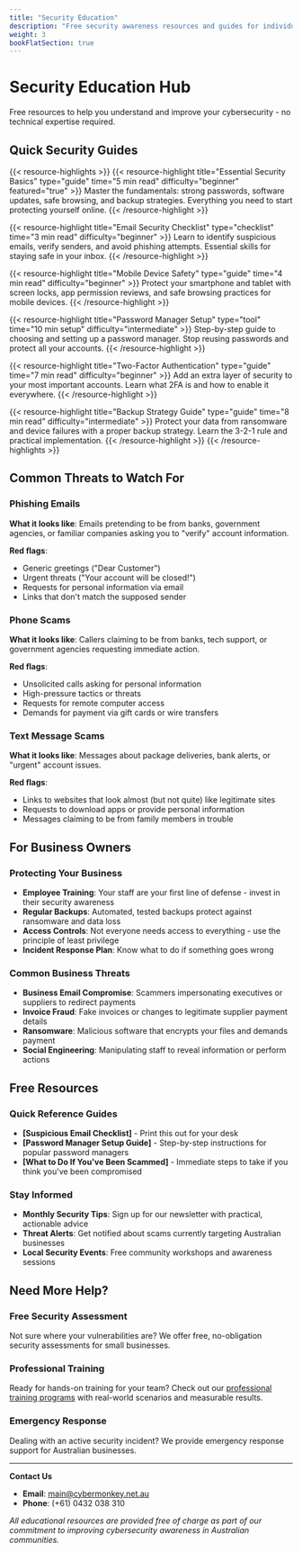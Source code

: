 ```yaml
---
title: "Security Education"
description: "Free security awareness resources and guides for individuals and businesses"
weight: 3
bookFlatSection: true
---
```


# Security Education Hub

Free resources to help you understand and improve your cybersecurity - no technical expertise required.

## Quick Security Guides

{{< resource-highlights >}}
{{< resource-highlight title="Essential Security Basics" type="guide" time="5 min read" difficulty="beginner" featured="true" >}}
Master the fundamentals: strong passwords, software updates, safe browsing, and backup strategies. Everything you need to start protecting yourself online.
{{< /resource-highlight >}}

{{< resource-highlight title="Email Security Checklist" type="checklist" time="3 min read" difficulty="beginner" >}}
Learn to identify suspicious emails, verify senders, and avoid phishing attempts. Essential skills for staying safe in your inbox.
{{< /resource-highlight >}}

{{< resource-highlight title="Mobile Device Safety" type="guide" time="4 min read" difficulty="beginner" >}}
Protect your smartphone and tablet with screen locks, app permission reviews, and safe browsing practices for mobile devices.
{{< /resource-highlight >}}

{{< resource-highlight title="Password Manager Setup" type="tool" time="10 min setup" difficulty="intermediate" >}}
Step-by-step guide to choosing and setting up a password manager. Stop reusing passwords and protect all your accounts.
{{< /resource-highlight >}}

{{< resource-highlight title="Two-Factor Authentication" type="guide" time="7 min read" difficulty="beginner" >}}
Add an extra layer of security to your most important accounts. Learn what 2FA is and how to enable it everywhere.
{{< /resource-highlight >}}

{{< resource-highlight title="Backup Strategy Guide" type="guide" time="8 min read" difficulty="intermediate" >}}
Protect your data from ransomware and device failures with a proper backup strategy. Learn the 3-2-1 rule and practical implementation.
{{< /resource-highlight >}}
{{< /resource-highlights >}}

## **Common Threats to Watch For**

### Phishing Emails
**What it looks like**: Emails pretending to be from banks, government agencies, or familiar companies asking you to "verify" account information.

**Red flags**: 
- Generic greetings ("Dear Customer")
- Urgent threats ("Your account will be closed!")
- Requests for personal information via email
- Links that don't match the supposed sender

### Phone Scams
**What it looks like**: Callers claiming to be from banks, tech support, or government agencies requesting immediate action.

**Red flags**:
- Unsolicited calls asking for personal information
- High-pressure tactics or threats
- Requests for remote computer access
- Demands for payment via gift cards or wire transfers

### **Text Message Scams**
**What it looks like**: Messages about package deliveries, bank alerts, or "urgent" account issues.

**Red flags**:
- Links to websites that look almost (but not quite) like legitimate sites
- Requests to download apps or provide personal information
- Messages claiming to be from family members in trouble

## **For Business Owners**

### **Protecting Your Business**
- **Employee Training**: Your staff are your first line of defense - invest in their security awareness
- **Regular Backups**: Automated, tested backups protect against ransomware and data loss
- **Access Controls**: Not everyone needs access to everything - use the principle of least privilege
- **Incident Response Plan**: Know what to do if something goes wrong

### **Common Business Threats**
- **Business Email Compromise**: Scammers impersonating executives or suppliers to redirect payments
- **Invoice Fraud**: Fake invoices or changes to legitimate supplier payment details
- **Ransomware**: Malicious software that encrypts your files and demands payment
- **Social Engineering**: Manipulating staff to reveal information or perform actions

## **Free Resources**

### **Quick Reference Guides**
- **[Suspicious Email Checklist]** - Print this out for your desk
- **[Password Manager Setup Guide]** - Step-by-step instructions for popular password managers
- **[What to Do If You've Been Scammed]** - Immediate steps to take if you think you've been compromised

### **Stay Informed**
- **Monthly Security Tips**: Sign up for our newsletter with practical, actionable advice
- **Threat Alerts**: Get notified about scams currently targeting Australian businesses
- **Local Security Events**: Free community workshops and awareness sessions

## **Need More Help?**

### **Free Security Assessment**
Not sure where your vulnerabilities are? We offer free, no-obligation security assessments for small businesses.

### **Professional Training**
Ready for hands-on training for your team? Check out our [professional training programs](/docs/training/) with real-world scenarios and measurable results.

### **Emergency Response**
Dealing with an active security incident? We provide emergency response support for Australian businesses.

---

**Contact Us**
- **Email**: [main@cybermonkey.net.au](mailto:main@cybermonkey.net.au)
- **Phone**: (+61) 0432 038 310

*All educational resources are provided free of charge as part of our commitment to improving cybersecurity awareness in Australian communities.*